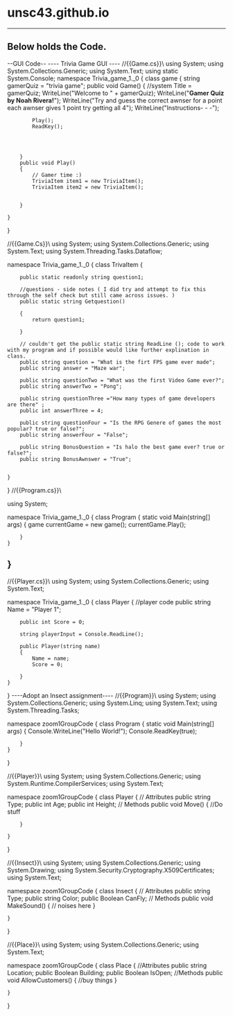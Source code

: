 # unsc43.github.io
--------------------------------
Below holds the Code.
----------------------------




--GUI Code--
---- Trivia Game GUI ----
//{{Game.cs}}\\
using System;
using System.Collections.Generic;
using System.Text;
using static System.Console;
namespace Trivia_game_1._0
{
    class game
    {
     string gamerQuiz = "trivia game";
        public void Game()
        {
            //system
            Title = gamerQuiz;
            WriteLine("Welcome to " + gamerQuiz);
            WriteLine("__________Gamer Quiz by Noah Rivera!__________");
            WriteLine("Try and guess the correct awnser for a point each awnser gives 1 point try getting all 4");
            WriteLine("Instructions- - -");

            Play();
            ReadKey();



 
        }
        public void Play()
        {
            // Gamer time :)
            TriviaItem item1 = new TriviaItem();
            TriviaItem item2 = new TriviaItem();


        }

    }
}

//{{Game.Cs}}\\
using System;
using System.Collections.Generic;
using System.Text;
using System.Threading.Tasks.Dataflow;

namespace Trivia_game_1._0
{
    class TrivaItem
    {

        public static readonly string question1;

        //questions - side notes ( I did try and attempt to fix this through the self check but still came across issues. )
        public static string Getquestion()

        {
            return question1;

        }

        // couldn't get the public static string ReadLine (); code to work with my program and if possible would like further explination in class.
        public string question = "What is the firt FPS game ever made";
        public string answer = "Maze war";

        public string questionTwo = "What was the first Video Game ever?";
        public string answerTwo = "Pong";

        public string questionThree ="How many types of game developers are there" ;
        public int answerThree = 4;

        public string questionFour = "Is the RPG Genere of games the most popular? true or false?";
        public string answerFour = "False";

        public string BonusQuestion = "Is halo the best game ever? true or false?";
        public string BonusAwnswer = "True";


    }
    
}
//{{Program.cs}}\\

using System;

namespace Trivia_game_1._0
{
    class Program
    {
        static void Main(string[] args)
        {
            game currentGame = new game();
            currentGame.Play();

        }
    }
}
------------------------------------------------
//{{Player.cs}}\\
using System;
using System.Collections.Generic;
using System.Text;

namespace Trivia_game_1._0
{
    class Player
    {
        //player code
        public string Name = "Player 1";
        
        public int Score = 0;

        string playerInput = Console.ReadLine();

        public Player(string name)
        {
            Name = name;
            Score = 0;

        }
    }
}
----Adopt an Insect assignment----
//{{Program}}\\
using System;
using System.Collections.Generic;
using System.Linq;
using System.Text;
using System.Threading.Tasks;

namespace zoom1GroupCode
{
    class Program
    {
        static void Main(string[] args)
        {
            Console.WriteLine("Hello World!");
            Console.ReadKey(true);


        }
    }



}

//{{Player}}\\
using System;
using System.Collections.Generic;
using System.Runtime.CompilerServices;
using System.Text;

namespace zoom1GroupCode
{
    class Player
    {
        // Attributes
        public string Type;
        public int Age;
        public int Height;
        // Methods
        public void Move() {
            //Do stuff

        }

    }
}

//{{Insect}}\\
using System;
using System.Collections.Generic;
using System.Drawing;
using System.Security.Cryptography.X509Certificates;
using System.Text;

namespace zoom1GroupCode
{
    class Insect
    {
        // Attributes
        public string Type;
        public string Color;
        public Boolean CanFly;
        // Methods
        public void MakeSound() { 
         // noises here
        }
        


    }
}

//{{Place}}\\
using System;
using System.Collections.Generic;
using System.Text;

namespace zoom1GroupCode
{
    class Place
    {
        //Attributes
        public string Location;
        public Boolean Building;
        public Boolean IsOpen;
        //Methods
        public void AllowCustomers()  {
            //buy things
}

    }
}
